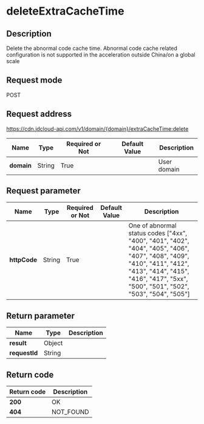 # deleteExtraCacheTime


## Description
Delete the abnormal code cache time. Abnormal code cache related configuration is not supported in the acceleration outside China/on a global scale

## Request mode
POST

## Request address
https://cdn.jdcloud-api.com/v1/domain/{domain}/extraCacheTime:delete

|Name|Type|Required or Not|Default Value|Description|
|---|---|---|---|---|
|**domain**|String|True| |User domain|

## Request parameter
|Name|Type|Required or Not|Default Value|Description|
|---|---|---|---|---|
|**httpCode**|String|True| |One of abnormal status codes ["4xx", "400", "401", "402", "404", "405", "406", "407", "408", "409", "410", "411", "412", "413", "414", "415", "416", "417", "5xx", "500", "501", "502", "503", "504", "505"]|


## Return parameter
|Name|Type|Description|
|---|---|---|
|**result**|Object| |
|**requestId**|String| |


## Return code
|Return code|Description|
|---|---|
|**200**|OK|
|**404**|NOT_FOUND|
